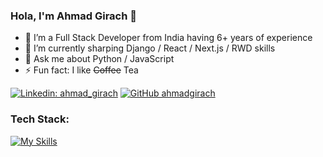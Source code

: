  ### Hola, I'm Ahmad Girach 👋

- 🔭 I’m a Full Stack Developer from India having 6+ years of experience
- 🌱 I’m currently sharping Django / React / Next.js / RWD skills
- 💬 Ask me about Python / JavaScript
- ⚡ Fun fact: I like ~~Coffee~~ Tea

[![Linkedin: ahmad_girach](https://img.shields.io/badge/ahmad_girach-blue?style=flat-square&logo=Linkedin&logoColor=white&link=https://linkedin.com/ahmad-girach/in/7bb22aa4)](https://linkedin.com/in/ahmad-girach-7bb22aa4)
[![GitHub ahmadgirach](https://img.shields.io/github/followers/ahmadgirach?label=follow&style=social)](https://github.com/ahmadgirach)

### **Tech Stack:**
[![My Skills](https://skillicons.dev/icons?i=html,css,tailwind,styledcomponents,py,js,ts,django,nodejs,express,mongodb,mysql,postgres,angular,react,nextjs,vscode,git,github)](https://skillicons.dev)
